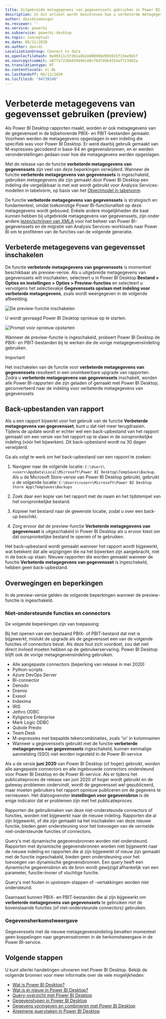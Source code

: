 ```yaml
---
title: Uitgebreide metagegevens van gegevenssets gebruiken in Power BI Desktop (preview-versie)
description: In dit artikel wordt beschreven hoe u verbeterde metagegevens van gegevenssets in Power BI kunt gebruiken.
author: davidiseminger
ms.reviewer: ''
ms.service: powerbi
ms.subservice: powerbi-desktop
ms.topic: conceptual
ms.date: 06/11/2020
ms.author: davidi
LocalizationGroup: Connect to data
ms.openlocfilehash: 0a09311c5fdb1a8b2e008996d993015f33ee9b5f
ms.sourcegitcommit: a07fa723bb459494c60cf6d749b4554af723482a
ms.translationtype: HT
ms.contentlocale: nl-NL
ms.lasthandoff: 06/12/2020
ms.locfileid: "84739248"
---
```

# <a name="using-enhanced-dataset-metadata-preview"></a>Verbeterde metagegevens van gegevensset gebruiken (preview)

Als Power BI Desktop rapporten maakt, worden er ook metagegevens van de gegevensset in de bijbehorende PBIX- en PBIT-bestanden gemaakt. Voorheen werden de metagegevens opgeslagen in een indeling die specifiek was voor Power BI Desktop. Er werd daarbij gebruik gemaakt van M-expressies gecodeerd in base-64 en gegevensbronnen, en er werden veronderstellingen gedaan over hoe die metagegevens werden opgeslagen.

Met de release van de functie **verbeterde metagegevens van gegevenssets** zijn veel van deze beperkingen verwijderd. Wanneer de functie **verbeterde metagegevens van gegevenssets** is ingeschakeld, gebruiken metagegevens die zijn gemaakt door Power BI Desktop een indeling die vergelijkbaar is met wat wordt gebruikt voor Analysis Services-modellen in tabelvorm, op basis van het [Objectmodel in tabelvorm](https://docs.microsoft.com/bi-reference/tom/introduction-to-the-tabular-object-model-tom-in-analysis-services-amo).


De functie **verbeterde metagegevens van gegevenssets** is strategisch en fundamenteel, omdat toekomstige Power BI-functionaliteit op deze metagegevens wordt gebouwd. Enkele andere mogelijkheden die baat kunnen hebben bij uitgebreide metagegevens van gegevenssets, zijn onder andere [lezen/schrijven van XMLA](https://docs.microsoft.com/power-platform-release-plan/2019wave2/business-intelligence/xmla-readwrite) voor het beheer van Power BI-gegevenssets en de migratie van Analysis Services-workloads naar Power BI om te profiteren van de functies van de volgende generatie.



## <a name="enable-enhanced-dataset-metadata"></a>Verbeterde metagegevens van gegevensset inschakelen

De functie **verbeterde metagegevens van gegevenssets** is momenteel beschikbaar als preview-versie. Als u uitgebreide metagegevens van gegevenssets wilt inschakelen, selecteert u in Power BI Desktop **Bestand > Opties en instellingen > Opties > Preview-functies** en selecteert u vervolgens het selectievakje **Gegevenssets opslaan met indeling voor verbeterde metagegevens**, zoals wordt weergegeven in de volgende afbeelding. 

![De preview-functie inschakelen](media/desktop-enhanced-dataset-metadata/enhanced-dataset-metadata-01.png)

U wordt gevraagd Power BI Desktop opnieuw op te starten.

![Prompt voor opnieuw opstarten](media/desktop-enhanced-dataset-metadata/enhanced-dataset-metadata-02.png)

Wanneer de preview-functie is ingeschakeld, probeert Power BI Desktop de PBIX- en PBIT-bestanden bij te werken die de vorige metagegevensindeling gebruiken. 

> [!IMPORTANT]
> Het inschakelen van de functie voor **verbeterde metagegevens van gegevenssets** resulteert in een onomkeerbare upgrade van rapporten. Zodra u **verbeterde metagegevens van gegevenssets** inschakelt, worden alle Power BI-rapporten die zijn geladen of gemaakt met Power BI Desktop, geconverteerd naar de indeling voor verbeterde metagegevens van gegevenssets

## <a name="report-backup-files"></a>Back-upbestanden van rapport

Als u een rapport bijwerkt voor het gebruik van de functie **Verbeterde metagegevens van gegevensset**, kunt u dat niet meer terugdraaien. Tijdens de update wordt er echter wel een back-upbestand van het rapport gemaakt om een versie van het rapport op te slaan in de oorspronkelijke indeling (vóór het bijwerken). Dit back-upbestand wordt na 30 dagen verwijderd. 

Ga als volgt te werk om het back-upbestand van een rapport te zoeken:

1. Navigeer naar de volgende locatie: ```C:\Users\<user>\AppData\Local\Microsoft\Power BI Desktop\TempSaves\Backup```. Als u de Microsoft Store-versie van Power BI Desktop gebruikt, gebruikt u de volgende locatie: ```C:\Users\<user>\Microsoft\Power BI Desktop Store App\TempSaves\Backups``` 

2. Zoek daar een kopie van het rapport met de naam en het tijdstempel van het oorspronkelijke bestand.

3. Kopieer het bestand naar de gewenste locatie, zodat u over een back-up beschikt.

4. Zorg ervoor dat de preview-functie **Verbeterde metagegevens van gegevensset** is uitgeschakeld in Power BI Desktop als u ervoor kiest om dat oorspronkelijke bestand te openen of te gebruiken. 

Het back-upbestand wordt gemaakt wanneer het rapport wordt bijgewerkt, wat betekent dat alle wijzigingen die na het bijwerken zijn aangebracht, niet in de back-up staan. Nieuwe rapporten die worden gemaakt wanneer de functie **Verbeterde metagegevens van gegevensset** is ingeschakeld, hebben geen back-upbestand.


## <a name="considerations-and-limitations"></a>Overwegingen en beperkingen

In de preview-versie gelden de volgende beperkingen wanneer de preview-functie is ingeschakeld.

### <a name="unsupported-features-and-connectors"></a>Niet-ondersteunde functies en connectors

De volgende beperkingen zijn van toepassing:

Bij het openen van een bestaand PBIX- of PBIT-bestand dat niet is bijgewerkt, mislukt de upgrade als de gegevensset een van de volgende functies of connectors bevat. Als deze fout zich voordoet, zou dat niet direct invloed moeten hebben op de gebruikerservaring. Power BI Desktop blijft ook de vorige metagegevensindeling gebruiken.

* Alle aangepaste connectors (beperking van release in mei 2020)
* Python-scripts
* Azure DevOps Server
* BI-connector
* Denodo
* Dremio
* Exasol
* Indexima
* IRIS
* Jethro ODBC
* Kyligence Enterprise
* Mark Logic ODBC
* Qubole Presto
* Team Desk
* M-expressies met bepaalde tekencombinaties, zoals '\\n' in kolomnamen
* Wanneer u gegevenssets gebruikt met de functie **verbeterde metagegevens van gegevenssets** ingeschakeld, kunnen eenmalige aanmelding (SSO) niet worden ingesteld in de Power BI-service

Als u de versie **juni 2020** van Power BI Desktop (of hoger) gebruikt, *worden* alle aangepaste connectors en alle ingebouwde connectors ondersteund voor Power BI Desktop en de Power BI-service. Als er tijdens het publicatieproces de release van juni 2020 of hoger wordt gebruikt en de gateway problemen ondervindt, wordt de gegevensset wel gepubliceerd, maar moeten gebruikers het rapport opnieuw publiceren om de gegevens te vernieuwen. Het dialoogvenster **instellingen voor gegevensbron** is de enige indicator dat er problemen zijn met het publicatieproces.

Rapporten die gebruikmaken van deze niet-ondersteunde connectors of functies, worden niet bijgewerkt naar de nieuwe indeling. Rapporten die al zijn bijgewerkt, of die zijn gemaakt na het inschakelen van deze nieuwe functie, bieden geen ondersteuning voor het toevoegen van de vermelde niet-ondersteunde functies of connectors. 

Query's met dynamische gegevensbronnen worden niet ondersteund. Rapporten met dynamische gegevensbronnen worden niet bijgewerkt naar de nieuwe indeling en rapporten die al zijn bijgewerkt of nieuw zijn gemaakt met de functie ingeschakeld, bieden geen ondersteuning voor het toevoegen van dynamische gegevensbronnen. Een query heeft een dynamische gegevensbron als de bron wordt gewijzigd afhankelijk van een parameter, functie-invoer of vluchtige functie. 

Query's met fouten in upstream-stappen of -vertakkingen worden niet ondersteund. 

Daarnaast kunnen PBIX- en PBIT-bestanden die al zijn bijgewerkt om **verbeterde metagegevens van gegevenssets** te gebruiken *niet* de bovenstaande functies (of niet-ondersteunde connectors) gebruiken.

### <a name="lineage-view"></a>Gegevensherkomstweergave
Gegevenssets met de nieuwe metagegevensindeling bevatten momenteel geen koppelingen naar gegevensstromen in de herkomstweergave in de Power BI-service.

## <a name="next-steps"></a>Volgende stappen

U kunt allerlei handelingen uitvoeren met Power BI Desktop. Bekijk de volgende bronnen voor meer informatie over de vele mogelijkheden:

* [Wat is Power BI Desktop?](../fundamentals/desktop-what-is-desktop.md)
* [Wat is er nieuw in Power BI Desktop?](../fundamentals/desktop-latest-update.md)
* [Query-overzicht met Power BI Desktop](../transform-model/desktop-query-overview.md)
* [Gegevenstypen in Power BI Desktop](desktop-data-types.md)
* [Gegevens vormgeven en combineren met Power BI Desktop](desktop-shape-and-combine-data.md)
* [Algemene querytaken in Power BI Desktop](../transform-model/desktop-common-query-tasks.md)
